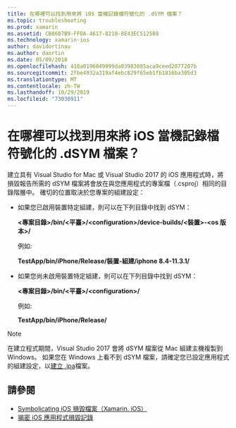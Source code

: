 ```yaml
---
title: 在哪裡可以找到用來將 iOS 當機記錄檔符號化的 .dSYM 檔案？
ms.topic: troubleshooting
ms.prod: xamarin
ms.assetid: CB8607B9-FFDA-4617-8210-8E43EC512588
ms.technology: xamarin-ios
author: davidortinau
ms.author: daortin
ms.date: 05/09/2018
ms.openlocfilehash: 418a0196849099da03983085aca9ceed2077207b
ms.sourcegitcommit: 2fbe4932a319af4ebc829f65eb1fb1816ba305d3
ms.translationtype: MT
ms.contentlocale: zh-TW
ms.lasthandoff: 10/29/2019
ms.locfileid: "73030911"
---
```

# <a name="where-can-i-find-the-dsym-file-to-symbolicate-ios-crash-logs"></a>在哪裡可以找到用來將 iOS 當機記錄檔符號化的 .dSYM 檔案？

建立具有 Visual Studio for Mac 或 Visual Studio 2017 的 iOS 應用程式時，將損毀報告所需的 dSYM 檔案將會放在與您應用程式的專案檔（.csproj）相同的目錄階層中。 確切的位置取決於您專案的組建設定：

- 如果您已啟用裝置特定組建，則可以在下列目錄中找到 dSYM：

    **&lt;專案目錄&gt;/bin/&lt;平臺&gt;/&lt;configuration&gt;/device-builds/&lt;裝置&gt;-&lt;os 版本&gt;/**

    例如:
  
    **TestApp/bin/iPhone/Release/裝置-組建/iphone 8.4-11.3.1/**

- 如果您尚未啟用裝置特定組建，則可以在下列目錄中找到 dSYM：

    **&lt;專案目錄&gt;/bin/&lt;平臺&gt;/&lt;configuration&gt;/**

    例如:

    **TestApp/bin/iPhone/Release/**

> [!NOTE]
> 在建立程式期間，Visual Studio 2017 會將 dSYM 檔案從 Mac 組建主機複製到 Windows。 如果您在 Windows 上看不到 dSYM 檔案，請確定您已設定應用程式的組建設定，以[建立 .ipa](~/ios/deploy-test/app-distribution/ipa-support.md)檔案。

## <a name="see-also"></a>請參閱

- [Symbolicating iOS 損毀檔案（Xamarin. iOS）](https://www.jmillerdev.net/symbolicating-ios-crash-files-xamarin-ios/)
- [揭密 iOS 應用程式損毀記錄](https://www.raywenderlich.com/23704/demystifying-ios-application-crash-logs)
